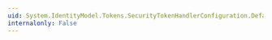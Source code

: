 ```yaml
---
uid: System.IdentityModel.Tokens.SecurityTokenHandlerConfiguration.DefaultDetectReplayedTokens
internalonly: False
---
```

